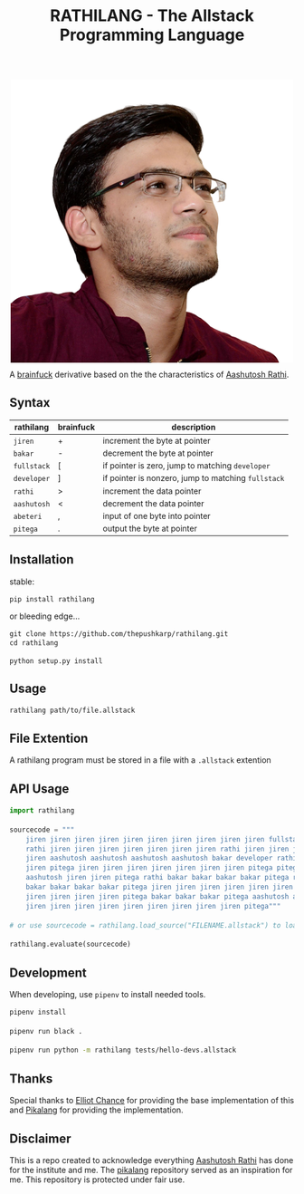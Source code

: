 <h1 align="center">
<p>RATHILANG - The Allstack Programming Language</p>
<br>
<img style="margin-bottom:-14px" src="images/allstack.png" />
<br>
</h1>

A [brainfuck][2] derivative based on the the characteristics of [Aashutosh Rathi][3].

Syntax
------
rathilang    | brainfuck | description                                   
-------------|-----------|-----------------------------------------------
`jiren`      | +         | increment the byte at pointer                 
`bakar`      | -         | decrement the byte at pointer                 
`fullstack`  | [         | if pointer is zero, jump to matching `developer`    
`developer`  | ]         | if pointer is nonzero, jump to matching `fullstack`
`rathi`      | >         | increment the data pointer                    
`aashutosh`  | <         | decrement the data pointer                    
`abeteri`    | ,         | input of one byte into pointer                
`pitega`     | .         | output the byte at pointer                    


Installation
------------
stable:
```shell
pip install rathilang
```

or bleeding edge...
```shell
git clone https://github.com/thepushkarp/rathilang.git
cd rathilang

python setup.py install
```


Usage
-----
```shell
rathilang path/to/file.allstack
```


File Extention
--------------
A rathilang program must be stored in a file with a `.allstack` extention


API Usage
---------
```python
import rathilang

sourcecode = """
    jiren jiren jiren jiren jiren jiren jiren jiren jiren jiren fullstack rathi jiren rathi jiren jiren jiren 
    rathi jiren jiren jiren jiren jiren jiren jiren rathi jiren jiren jiren jiren jiren jiren jiren jiren jiren 
    jiren aashutosh aashutosh aashutosh aashutosh bakar developer rathi rathi rathi jiren jiren pitega rathi 
    jiren pitega jiren jiren jiren jiren jiren jiren jiren pitega pitega jiren jiren jiren pitega aashutosh 
    aashutosh jiren jiren pitega rathi bakar bakar bakar bakar pitega rathi bakar bakar bakar bakar bakar bakar 
    bakar bakar bakar bakar pitega jiren jiren jiren jiren jiren jiren jiren jiren jiren jiren jiren jiren jiren 
    jiren jiren jiren jiren pitega bakar bakar bakar pitega aashutosh aashutosh jiren pitega aashutosh jiren 
    jiren jiren jiren jiren jiren jiren jiren jiren jiren pitega"""

# or use sourcecode = rathilang.load_source("FILENAME.allstack") to load from file

rathilang.evaluate(sourcecode)
```

Development
-----------
When developing, use `pipenv` to install needed tools.

```sh
pipenv install

pipenv run black .

pipenv run python -m rathilang tests/hello-devs.allstack
```

Thanks
------
Special thanks to [Elliot Chance][4] for providing the base implementation of this and [Pikalang][1] for providing the implementation.

Disclaimer
----------
This is a repo created to acknowledge everything [Aashutosh Rathi][3] has done for the institute and me. The [pikalang][1] repository served as an inspiration for me. This repository is protected under fair use.

[1]: https://github.com/groteworld/pikalang "Pikalang"
[2]: http://en.wikipedia.org/wiki/Brainfuck "Brainfuck"
[3]: https://aashutosh.dev/ "Aashutosh Rathi"
[4]: http://elliot.land/post/write-your-own-brainfuck-interpreter "Elliot Chance"

